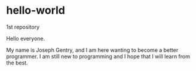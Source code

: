 # hello-world
1st repository

Hello everyone. 

My name is Joseph Gentry, and I am here wanting to become a better programmer. I am still new to programming and I hope that I will learn from the best.
